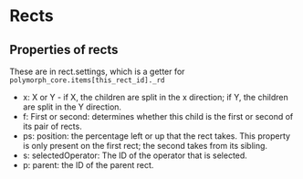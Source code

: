 # Rects

## Properties of rects
These are in rect.settings, which is a getter for `polymorph_core.items[this_rect_id]._rd`
- x: X or Y - if X, the children are split in the x direction; if Y, the children are split in the Y direction.
- f: First or second: determines whether this child is the first or second of its pair of rects.
- ps: position: the percentage left or up that the rect takes. This property is only present on the first rect; the second takes from its sibling.
- s: selectedOperator: The ID of the operator that is selected.
- p: parent: the ID of the parent rect.